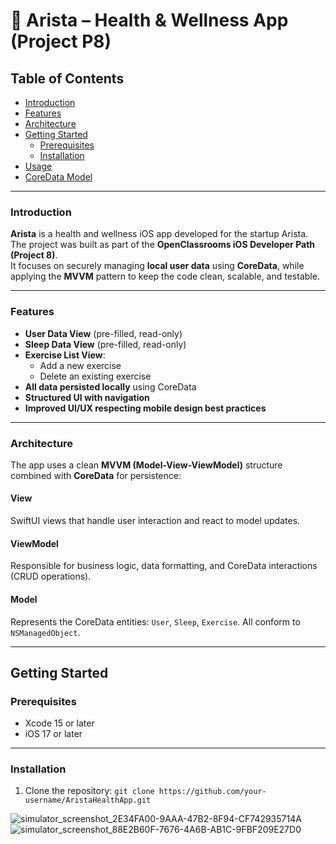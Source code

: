 # 🧘 Arista – Health & Wellness App (Project P8)

## Table of Contents

- [Introduction](#introduction)
- [Features](#features)
- [Architecture](#architecture)
- [Getting Started](#getting-started)
  - [Prerequisites](#prerequisites)
  - [Installation](#installation)
- [Usage](#usage)
- [CoreData Model](#coredata-model)

---

### Introduction

**Arista** is a health and wellness iOS app developed for the startup Arista.  
The project was built as part of the **OpenClassrooms iOS Developer Path (Project 8)**.  
It focuses on securely managing **local user data** using **CoreData**, while applying the **MVVM** pattern to keep the code clean, scalable, and testable.

---

### Features

- **User Data View** (pre-filled, read-only)
- **Sleep Data View** (pre-filled, read-only)
- **Exercise List View**:
  - Add a new exercise
  - Delete an existing exercise
- **All data persisted locally** using CoreData
- **Structured UI with navigation**
- **Improved UI/UX respecting mobile design best practices**

---

### Architecture

The app uses a clean **MVVM (Model-View-ViewModel)** structure combined with **CoreData** for persistence:

#### View
SwiftUI views that handle user interaction and react to model updates.

#### ViewModel
Responsible for business logic, data formatting, and CoreData interactions (CRUD operations).

#### Model
Represents the CoreData entities: `User`, `Sleep`, `Exercise`. All conform to `NSManagedObject`.

---

## Getting Started

### Prerequisites

- Xcode 15 or later
- iOS 17 or later

---

### Installation

1. Clone the repository:
`git clone https://github.com/your-username/AristaHealthApp.git`

![simulator_screenshot_2E34FA00-9AAA-47B2-8F94-CF742935714A](https://github.com/user-attachments/assets/fa3e3200-3557-48a9-9a01-adddf60f7182)
![simulator_screenshot_88E2B60F-7676-4A6B-AB1C-9FBF209E27D0](https://github.com/user-attachments/assets/51a060e3-09eb-4bd4-9507-f16235a35a27)
